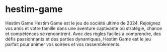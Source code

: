 # hestim-game
Hestim Game Hestim Game est le jeu de société ultime de 2024. Rejoignez vos amis et votre famille dans une aventure captivante où stratégie, chance et compétences se rencontrent. Avec des règles faciles à comprendre, des défis passionnants et des parties dynamiques, Hestim Game est le jeu parfait pour animer vos soirées et vos rassemblements.

